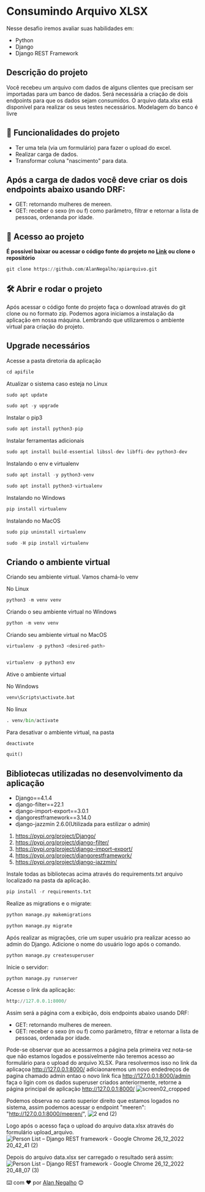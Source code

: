 # Consumindo Arquivo XLSX

  Nesse desafio iremos avaliar suas habilidades em:
* Python
* Django
* Django REST Framework

## Descrição do projeto
Você recebeu um arquivo com dados de alguns clientes que precisam ser
importadas
para um banco de dados. Será necessária a criação de dois endpoints para que os
dados sejam consumidos. O arquivo data.xlsx está disponível para realizar os seus
testes necessários.
Modelagem do banco é livre
## :hammer: Funcionalidades do projeto
* Ter uma tela (via um formulário) para fazer o upload do excel.
* Realizar carga de dados.
* Transformar coluna "nascimento" para data.
## Após a carga de dados você deve criar os dois endpoints abaixo usando DRF:
* GET: retornando mulheres de mereen.
* GET: receber o sexo (m ou f) como parâmetro, filtrar e retornar a lista de
pessoas, ordenanda por idade. 

## 📁 Acesso ao projeto

**É possível baixar ou acessar o código fonte do projeto no [Link](https://github.com/AlanNegalho/apiarquivo.git) ou clone o repositório**
```python
git clone https://github.com/AlanNegalho/apiarquivo.git
```

## 🛠️ Abrir e rodar o projeto

Após acessar o código fonte do projeto faça o download através do git clone ou no formato zip. Podemos agora iniciamos a instalação da aplicação em nossa máquina. Lembrando que utilizaremos o ambiente virtual para criação do projeto.

## Upgrade necessários

Acesse a pasta diretoria da aplicação
```python
cd apifile
```
Atualizar o sistema caso esteja no Linux

```python
sudo apt update 
```


```python
sudo apt -y upgrade
```

Instalar o pip3


```python
sudo apt install python3-pip
```

Instalar ferramentas adicionais


```python
sudo apt install build-essential libssl-dev libffi-dev python3-dev
```

Instalando o env e virtualenv


```python
sudo apt install -y python3-venv
```


```python
sudo apt install python3-virtualenv
```
Instalando no Windows

```python
pip install virtualenv
```
Instalando no MacOS

```python
sudo pip uninstall virtualenv

sudo -H pip install virtualenv
```

## Criando o ambiente virtual
Criando seu ambiente virtual. Vamos chamá-lo venv

No Linux
```python
python3 -m venv venv
```

Criando o seu ambiente virtual no Windows 

```python
python -m venv venv
```

Criando seu ambiente virtual no MacOS

```python
virtualenv -p python3 <desired-path>


virtualenv -p python3 env

```

Ative o ambiente virtual 

No Windows
```python
venv\Scripts\activate.bat
```
No linux
```python
. venv/bin/activate
```
Para desativar o ambiente virtual, na pasta


```python
deactivate 
```

```python
quit()
```

## Bibliotecas utilizadas no desenvolvimento da aplicação
- Django==4.1.4
- django-filter==22.1
- django-import-export==3.0.1
- djangorestframework==3.14.0
- django-jazzmin 2.6.0(Utilizada para estilizar o admin)

1.   https://pypi.org/project/Django/
2.   https://pypi.org/project/django-filter/
3.   https://pypi.org/project/django-import-export/
4.   https://pypi.org/project/djangorestframework/
5.   https://pypi.org/project/django-jazzmin/

Instale todas as bibliotecas acima através do requirements.txt arquivo localizado na pasta da aplicação.

```python
pip install -r requirements.txt
```
Realize  as migrations e o migrate:
```python
python manage.py makemigrations
```
```python
python manage.py migrate
```
Após realizar as migrações, crie um super usuário pra realizar acesso ao admin do Django. Adicione o nome do usuário logo após o comando.
```python
python manage.py createsuperuser
```
Inicie o servidor:
```python
python manage.py runserver
```
Acesse o link da aplicação:
```python
http://127.0.0.1:8000/
```
Assim será a página com a exibição, dois endpoints abaixo usando
DRF:

* GET: retornando mulheres de mereen.
* GET: receber o sexo (m ou f) como parâmetro, filtrar e retornar a lista
de pessoas, ordenada por idade.

Pode-se observar que ao acessarmos a página pela primeira vez nota-se que não estamos logados e possivelmente não teremos acesso ao formulário para o upload do arquivo XLSX. Para resolvermos isso no link da aplicaçoa http://127.0.0.1:8000/ adiciaonaremos um novo endedreços de pagina chamado admin entao o novo link fica http://127.0.0.1:8000/admin  faça o ligin com os dados superuser criados anteriormente, retorne a página principal de aplicação http://127.0.0.1:8000/
![screen02_cropped](https://user-images.githubusercontent.com/107214420/210414243-85613bfc-5788-4153-be3b-965433c30525.jpg)

Podemos observa no canto superior direito que estamos logados no sistema, assim podemos acessar o endpoint "meeren": "http://127.0.0.1:8000/meeren/", 
![2 end (2)](https://user-images.githubusercontent.com/107214420/209589524-632034eb-824a-4265-b042-90b2ffa0c7a1.png)

Logo após o acesso faça o upload do arquivo data.xlsx através do formulário upload_arquivo.
![Person List – Django REST framework - Google Chrome 26_12_2022 20_42_41 (2)](https://user-images.githubusercontent.com/107214420/209588855-702a9628-2a1c-410c-af1e-bb45687f5249.png)

Depois do arquivo data.xlsx ser carregado o resultado será assim:
![Person List – Django REST framework - Google Chrome 26_12_2022 20_48_07 (3)](https://user-images.githubusercontent.com/107214420/209589602-9a7e209d-ad60-4f3c-b174-b1e7077400f2.png)


⌨️ com ❤️ por [Alan Negalho](https://github.com/AlanNegalho) 😊
